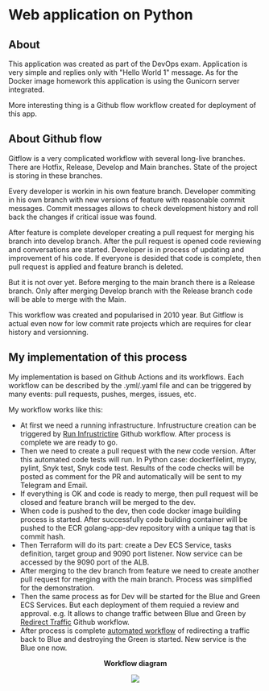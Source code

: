 # Web application on Python

## About

This application was created as part of the DevOps exam. Application is very simple and replies only with "Hello World 1" message. As for the Docker image homework this application is using the Gunicorn server integrated.

More interesting thing is a Github flow workflow created for deployment of this app.

## About Github flow

Gitflow is a very complicated workflow with several long-live branches. There are Hotfix, Release, Develop and Main branches. State of the project is storing in these branches. 

Every developer is workin in his own feature branch. Developer commiting in his own branch with new versions of feature with reasonable commit messages. Commit messages allows to check development history and roll back the changes if critical issue was found. 

After feature is complete developer creating a pull request for merging his branch into develop branch. After the pull request is opened code reviewing and conversations are started. Developer is in process of updating and improvement of his code. If everyone is desided that code is complete, then pull request is applied and feature branch is deleted. 

But it is not over yet. Before merging to the main branch there is a Release branch. Only after merging Develop branch with the Release branch code will be able to merge with the Main. 

This workflow was created and popularised in 2010 year. But Gitflow is actual even now for low commit rate projects which are requires for clear history and versionning.

## My implementation of this process

My implementation is based on Github Actions and its workflows. Each workflow can be described by the .yml/.yaml file and can be triggered by many events: pull requests, pushes, merges, issues, etc. 

My workflow works like this:

* At first we need a running infrastructure. Infrustructure creation can be triggered by [Run Infrustrictire](https://github.com/RainbowGravity/python-app/actions/workflows/run_infrastructure.yml) Github workflow. After process is complete we are ready to go.
* Then we need to create a pull request with the new code version. After this automated code tests will run. In Python case: dockerfilelint, mypy, pylint, Snyk test, Snyk code test. Results of the code checks will be posted as comment for the PR and automatically will be sent to my Telegram and Email. 
* If everything is OK and code is ready to merge, then pull request will be closed and feature branch will be merged to the dev. 
* When code is pushed to the dev, then code docker image building process is started. After successfully code building container will be pushed to the ECR golang-app-dev repository with a unique tag that is commit hash.
* Then Terraform will do its part: create a Dev ECS Service, tasks definition, target group and 9090 port listener. Now service can be accessed by the 9090 port of the ALB.
* After merging to the dev branch from feature we need to create another pull request for merging with the main branch. Process was simplified for the demonstration.  
* Then the same process as for Dev will be started for the Blue and Green ECS Services. But each deployment of them requied a review and approval. e.g. It allows to change traffic between Blue and Green by [Redirect Traffic](https://github.com/RainbowGravity/python-app/actions/workflows/redirect_traffic.yml) Github workflow.
* After process is complete [automated workflow](https://github.com/RainbowGravity/python-app/actions/workflows/destroy_gruen.yml) of redirecting a traffic back to Blue and destroying the Green is started. New service is the Blue one now.

<p align=center><b>Workflow diagram</b></p>
<p align=center>

  <img src="https://user-images.githubusercontent.com/89798605/138299972-5619cbf8-e83f-4e0d-a984-dd5984b2f059.png">

 
</p>
